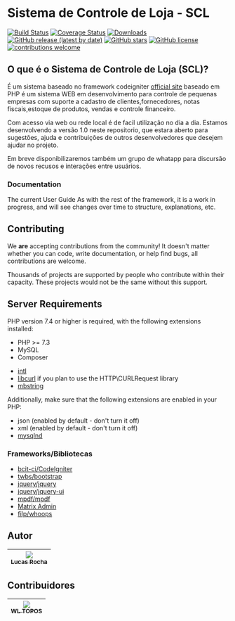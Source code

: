 # Sistema de Controle de Loja - SCL

[![Build Status](https://github.com/codeigniter4/CodeIgniter4/workflows/PHPUnit/badge.svg)](#)
[![Coverage Status](https://coveralls.io/repos/github/codeigniter4/CodeIgniter4/badge.svg?branch=develop)](#)
[![Downloads](https://poser.pugx.org/codeigniter4/framework/downloads)](#)
[![GitHub release (latest by date)](https://img.shields.io/github/v/release/codeigniter4/CodeIgniter4)](#)
[![GitHub stars](https://img.shields.io/github/stars/codeigniter4/CodeIgniter4)](#)
[![GitHub license](https://img.shields.io/github/license/codeigniter4/CodeIgniter4)](#)
[![contributions welcome](https://img.shields.io/badge/contributions-welcome-brightgreen.svg?style=flat)](#)
<br>

## O que é o Sistema de Controle de Loja (SCL)?

É um sistema baseado no framework codeigniter [official site](http://codeigniter.com) baseado em PHP é um sistema WEB em desenvolvimento para controle de pequenas empresas com suporte a cadastro de clientes,fornecedores, notas fiscais,estoque de produtos, vendas e controle financeiro.

Com acesso via web ou rede local é de facil utilização no dia a dia.
Estamos desenvolvendo a versão 1.0 neste repositorio,
que estara aberto para sugestões, ajuda e contribuições de outros desenvolvedores que desejem ajudar no projeto.

Em breve disponibilizaremos também um grupo de whatapp para discursão de novos recusos e interações entre usuários.

### Documentation

The current User Guide 
As with the rest of the framework, it is a work in progress, and will see changes over time to structure, explanations, etc.

## Contributing

We **are** accepting contributions from the community! It doesn't matter whether you can code, write documentation, or help find bugs, 
all contributions are welcome. 

Thousands of projects are supported by people who contribute within their capacity. These projects would not be the same without this support.


## Server Requirements

PHP version 7.4 or higher is required, with the following extensions installed:
* PHP >= 7.3
* MySQL
* Composer

- [intl](http://php.net/manual/en/intl.requirements.php)
- [libcurl](http://php.net/manual/en/curl.requirements.php) if you plan to use the HTTP\CURLRequest library
- [mbstring](http://php.net/manual/en/mbstring.installation.php)

Additionally, make sure that the following extensions are enabled in your PHP:

- json (enabled by default - don't turn it off)
- xml (enabled by default - don't turn it off)
- [mysqlnd](http://php.net/manual/en/mysqlnd.install.php)

### Frameworks/Bibliotecas
* [bcit-ci/CodeIgniter](https://github.com/bcit-ci/CodeIgniter)
* [twbs/bootstrap](https://github.com/twbs/bootstrap)
* [jquery/jquery](https://github.com/jquery/jquery)
* [jquery/jquery-ui](https://github.com/jquery/jquery-ui)
* [mpdf/mpdf](https://github.com/mpdf/mpdf)
* [Matrix Admin](http://wrappixel.com/demos/free-admin-templates/matrix-admin/index.html)
* [filp/whoops](https://github.com/filp/whoops)

## Autor
| [<img src="https://avatars.githubusercontent.com/u/49371821?s=400&u=051063e0b96decf361fb8a9fc04589927efc7f8b&v=4"><br><sub>Lucas Rocha</sub>](https://github.com/lrochawl) |
| :---: |

## Contribuidores
| [<img src="https://avatars.githubusercontent.com/u/25124039?s=400&u=232ef5908436b8fcd83e15e28e8a2270645cd2e9&v=4"><br><sub>WL TOPOS</sub>](https://github.com/wltopos) |
| :---: |

